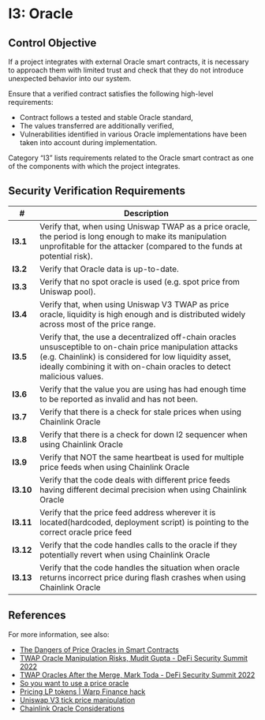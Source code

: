 # I3: Oracle

## Control Objective

If a project integrates with external Oracle smart contracts, it is necessary to approach them with limited trust and check that they do not introduce unexpected behavior into our system.

Ensure that a verified contract satisfies the following high-level requirements:
* Contract follows a tested and stable Oracle standard,
* The values transferred are additionally verified,
* Vulnerabilities identified in various Oracle implementations have been taken into account during implementation.

Category “I3” lists requirements related to the Oracle smart contract as one of the components with which the project integrates.

## Security Verification Requirements

| # | Description |
| --- | --- |
| **I3.1** | Verify that, when using Uniswap TWAP as a price oracle, the period is long enough to make its manipulation unprofitable for the attacker (compared to the funds at potential risk). |
| **I3.2** | Verify that Oracle data is up-to-date. |
| **I3.3** | Verify that no spot oracle is used (e.g. spot price from Uniswap pool). |
| **I3.4** | Verify that, when using Uniswap V3 TWAP as price oracle, liquidity is high enough and is distributed widely across most of the price range. |
| **I3.5** | Verify that, the use a decentralized off-chain oracles unsusceptible to on-chain price manipulation attacks (e.g. Chainlink) is considered for low liquidity asset, ideally combining it with on-chain oracles to detect malicious values. |
| **I3.6** | Verify that the value you are using has had enough time to be reported as invalid and has not been. |
| **I3.7** | Verify that there is a check for stale prices when using Chainlink Oracle |
| **I3.8** | Verify that there is a check for down l2 sequencer when using Chainlink Oracle  |
| **I3.9** | Verify that NOT the same heartbeat is used for multiple price feeds when using Chainlink Oracle |
| **I3.10** | Verify that the code deals with different price feeds having different decimal precision when using Chainlink Oracle  |
| **I3.11** | Verify that the price feed address wherever it is located(hardcoded, deployment script) is pointing to the correct oracle price feed |
| **I3.12** | Verify that the code handles calls to the oracle if they potentially revert when using Chainlink Oracle |
| **I3.13** | Verify that the code handles the situation when oracle returns incorrect price during flash crashes when using Chainlink Oracle |

## References

For more information, see also:

* [The Dangers of Price Oracles in Smart Contracts](https://www.youtube.com/watch?v=YGO7nzpXCeA)
* [TWAP Oracle Manipulation Risks, Mudit Gupta - DeFi Security Summit 2022](https://www.youtube.com/watch?v=Mu8ytTyStOU)
* [TWAP Oracles After the Merge, Mark Toda - DeFi Security Summit 2022](https://www.youtube.com/watch?v=mqrCvNgBXUk)
* [So you want to use a price oracle](https://samczsun.com/so-you-want-to-use-a-price-oracle/)
* [Pricing LP tokens | Warp Finance hack](https://cmichel.io/pricing-lp-tokens/)
* [Uniswap V3 tick price manipulation](https://medium.com/@hacxyk/we-rescued-4m-from-rari-capital-but-was-it-worth-it-39366d4d1812)
* [Chainlink Oracle Considerations](https://dacian.me/chainlink-oracle-defi-attacks?source=more_series_bottom_blogs)
